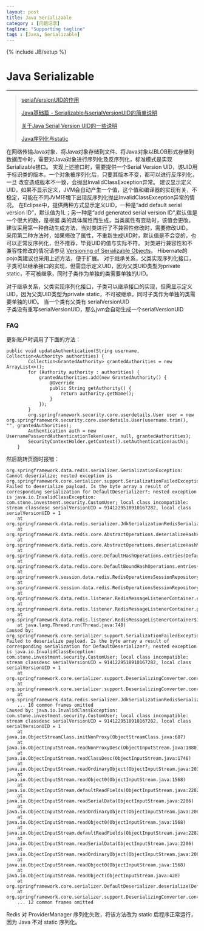 ```yaml
---
layout: post
title: Java Serializable
category : [问题记录]
tagline: "Supporting tagline"
tags : [Java, Serializable]
---
```

{% include JB/setup %}
# Java Serializable
--- 

> [serialVersionUID的作用](http://blog.csdn.net/zzjjiandan/article/details/32336079)   
> 
> [Java基础篇 - Serializable与serialVersionUID的简单说明](http://blog.csdn.net/zhengliebin/article/details/60869629)
> 
> [关于Java Serial Version UID的一些说明](http://blog.csdn.net/u012364372/article/details/51210693) 
> 
> [Java序列化与static](http://blog.csdn.net/yangxiangyuibm/article/details/43227457) 

在网络传输Java对象、将Java对象存储到文件、将Java对象以BLOB形式存储到数据库中时，需要对Java对象进行序列化及反序列化，标准模式是实现Serializable接口。 
实现上述接口时，需要提供一个Serial Version UID，该UID用于标识类的版本。一个对象被序列化后，只要其版本不变，都可以进行反序列化，一旦 
改变造成版本不一致，会抛出InvalidClassException异常。 
建议显示定义UID，如果不显示定义，JVM会自动产生一个值，这个值和编译器的实现有关，不稳定，可能在不同JVM环境下出现反序列化抛出InvalidClassException异常的情况。 
在Eclipse中，提供两种方式显示定义UID，一种是“add default serial version ID”，默认值为1L；另一种是“add generated serial version ID”,默认值是一个很大的数，是根据 
类的具体属性而生成，当类属性有变动时，该值会更改。 
建议采用第一种自动生成方法，当对类进行了不兼容性修改时，需要修改UID。 
采用第二种方法时，如果修改了属性，不重新生成UID时，默认值是不会变的，也可以正常反序列化，但不推荐，毕竟UID的值与实际不符。 
对类进行兼容性和不兼容性修改的情况请参见 [Versioning of Serializable Objects](http://docs.oracle.com/javase/7/docs/platform/serialization/spec/version.html)。 
Hibernate的pojo类建议也采用上述方法，便于扩展。 
对于继承关系，父类实现序列化接口，子类可以继承接口的实现，但需显示定义UID，因为父类UID类型为private static，不可被继承，同时子类作为单独的类需要单独的UID。 

<!--break-->

对于继承关系，父类实现序列化接口，子类可以继承接口的实现，但需显示定义UID，因为父类UID类型为private static，不可被继承，同时子类作为单独的类需要单独的UID。
当一个类有父类有  serialVersionUID   
子类没有重写serialVersionUID，那么jvm会自动生成一个serialVersionUID 

### FAQ 
更新账户时调用了下面的方法：
``` 
public void updateAuthentication(String username, Collection<Authority> authorities) {
        Collection<GrantedAuthority> grantedAuthorities = new ArrayList<>();
        for (Authority authority : authorities) {
            grantedAuthorities.add(new GrantedAuthority() {
                @Override
                public String getAuthority() {
                    return authority.getName();
                }
            });
        }
        org.springframework.security.core.userdetails.User user = new org.springframework.security.core.userdetails.User(username.trim(), "", grantedAuthorities);
        Authentication auth = new UsernamePasswordAuthenticationToken(user, null, grantedAuthorities);
        SecurityContextHolder.getContext().setAuthentication(auth);
    }
```
然后跳转页面时报错：
``` 
org.springframework.data.redis.serializer.SerializationException: Cannot deserialize; nested exception is org.springframework.core.serializer.support.SerializationFailedException: Failed to deserialize payload. Is the byte array a result of corresponding serialization for DefaultDeserializer?; nested exception is java.io.InvalidClassException: com.stone.investment.security.CustomUser; local class incompatible: stream classdesc serialVersionUID = 9141229518910167282, local class serialVersionUID = 1
	at org.springframework.data.redis.serializer.JdkSerializationRedisSerializer.deserialize(JdkSerializationRedisSerializer.java:82)
	at org.springframework.data.redis.core.AbstractOperations.deserializeHashValue(AbstractOperations.java:338)
	at org.springframework.data.redis.core.AbstractOperations.deserializeHashMap(AbstractOperations.java:282)
	at org.springframework.data.redis.core.DefaultHashOperations.entries(DefaultHashOperations.java:227)
	at org.springframework.data.redis.core.DefaultBoundHashOperations.entries(DefaultBoundHashOperations.java:102)
	at org.springframework.session.data.redis.RedisOperationsSessionRepository.getSession(RedisOperationsSessionRepository.java:432)
	at org.springframework.session.data.redis.RedisOperationsSessionRepository.onMessage(RedisOperationsSessionRepository.java:519)
	at org.springframework.data.redis.listener.RedisMessageListenerContainer.executeListener(RedisMessageListenerContainer.java:249)
	at org.springframework.data.redis.listener.RedisMessageListenerContainer.processMessage(RedisMessageListenerContainer.java:239)
	at org.springframework.data.redis.listener.RedisMessageListenerContainer$1.run(RedisMessageListenerContainer.java:967)
	at java.lang.Thread.run(Thread.java:748)
Caused by: org.springframework.core.serializer.support.SerializationFailedException: Failed to deserialize payload. Is the byte array a result of corresponding serialization for DefaultDeserializer?; nested exception is java.io.InvalidClassException: com.stone.investment.security.CustomUser; local class incompatible: stream classdesc serialVersionUID = 9141229518910167282, local class serialVersionUID = 1
	at org.springframework.core.serializer.support.DeserializingConverter.convert(DeserializingConverter.java:78)
	at org.springframework.core.serializer.support.DeserializingConverter.convert(DeserializingConverter.java:36)
	at org.springframework.data.redis.serializer.JdkSerializationRedisSerializer.deserialize(JdkSerializationRedisSerializer.java:80)
	... 10 common frames omitted
Caused by: java.io.InvalidClassException: com.stone.investment.security.CustomUser; local class incompatible: stream classdesc serialVersionUID = 9141229518910167282, local class serialVersionUID = 1
	at java.io.ObjectStreamClass.initNonProxy(ObjectStreamClass.java:687)
	at java.io.ObjectInputStream.readNonProxyDesc(ObjectInputStream.java:1880)
	at java.io.ObjectInputStream.readClassDesc(ObjectInputStream.java:1746)
	at java.io.ObjectInputStream.readOrdinaryObject(ObjectInputStream.java:2037)
	at java.io.ObjectInputStream.readObject0(ObjectInputStream.java:1568)
	at java.io.ObjectInputStream.defaultReadFields(ObjectInputStream.java:2282)
	at java.io.ObjectInputStream.readSerialData(ObjectInputStream.java:2206)
	at java.io.ObjectInputStream.readOrdinaryObject(ObjectInputStream.java:2064)
	at java.io.ObjectInputStream.readObject0(ObjectInputStream.java:1568)
	at java.io.ObjectInputStream.defaultReadFields(ObjectInputStream.java:2282)
	at java.io.ObjectInputStream.readSerialData(ObjectInputStream.java:2206)
	at java.io.ObjectInputStream.readOrdinaryObject(ObjectInputStream.java:2064)
	at java.io.ObjectInputStream.readObject0(ObjectInputStream.java:1568)
	at java.io.ObjectInputStream.readObject(ObjectInputStream.java:428)
	at org.springframework.core.serializer.DefaultDeserializer.deserialize(DefaultDeserializer.java:70)
	at org.springframework.core.serializer.support.DeserializingConverter.convert(DeserializingConverter.java:73)
	... 12 common frames omitted

```
Redis 对 ProviderManager 序列化失败，将该方法改为 static 后程序正常运行，因为 Java 不对 static 序列化。
